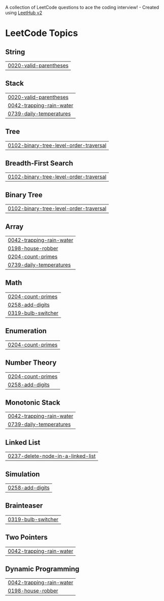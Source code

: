A collection of LeetCode questions to ace the coding interview! - Created using [LeetHub v2](https://github.com/arunbhardwaj/LeetHub-2.0)
<!---LeetCode Topics Start-->
# LeetCode Topics
## String
|  |
| ------- |
| [0020-valid-parentheses](https://github.com/Dowlathnisa-SB/LEETCODE/tree/master/0020-valid-parentheses) |
## Stack
|  |
| ------- |
| [0020-valid-parentheses](https://github.com/Dowlathnisa-SB/LEETCODE/tree/master/0020-valid-parentheses) |
| [0042-trapping-rain-water](https://github.com/Dowlathnisa-SB/LEETCODE/tree/master/0042-trapping-rain-water) |
| [0739-daily-temperatures](https://github.com/Dowlathnisa-SB/LEETCODE/tree/master/0739-daily-temperatures) |
## Tree
|  |
| ------- |
| [0102-binary-tree-level-order-traversal](https://github.com/Dowlathnisa-SB/LEETCODE/tree/master/0102-binary-tree-level-order-traversal) |
## Breadth-First Search
|  |
| ------- |
| [0102-binary-tree-level-order-traversal](https://github.com/Dowlathnisa-SB/LEETCODE/tree/master/0102-binary-tree-level-order-traversal) |
## Binary Tree
|  |
| ------- |
| [0102-binary-tree-level-order-traversal](https://github.com/Dowlathnisa-SB/LEETCODE/tree/master/0102-binary-tree-level-order-traversal) |
## Array
|  |
| ------- |
| [0042-trapping-rain-water](https://github.com/Dowlathnisa-SB/LEETCODE/tree/master/0042-trapping-rain-water) |
| [0198-house-robber](https://github.com/Dowlathnisa-SB/LEETCODE/tree/master/0198-house-robber) |
| [0204-count-primes](https://github.com/Dowlathnisa-SB/LEETCODE/tree/master/0204-count-primes) |
| [0739-daily-temperatures](https://github.com/Dowlathnisa-SB/LEETCODE/tree/master/0739-daily-temperatures) |
## Math
|  |
| ------- |
| [0204-count-primes](https://github.com/Dowlathnisa-SB/LEETCODE/tree/master/0204-count-primes) |
| [0258-add-digits](https://github.com/Dowlathnisa-SB/LEETCODE/tree/master/0258-add-digits) |
| [0319-bulb-switcher](https://github.com/Dowlathnisa-SB/LEETCODE/tree/master/0319-bulb-switcher) |
## Enumeration
|  |
| ------- |
| [0204-count-primes](https://github.com/Dowlathnisa-SB/LEETCODE/tree/master/0204-count-primes) |
## Number Theory
|  |
| ------- |
| [0204-count-primes](https://github.com/Dowlathnisa-SB/LEETCODE/tree/master/0204-count-primes) |
| [0258-add-digits](https://github.com/Dowlathnisa-SB/LEETCODE/tree/master/0258-add-digits) |
## Monotonic Stack
|  |
| ------- |
| [0042-trapping-rain-water](https://github.com/Dowlathnisa-SB/LEETCODE/tree/master/0042-trapping-rain-water) |
| [0739-daily-temperatures](https://github.com/Dowlathnisa-SB/LEETCODE/tree/master/0739-daily-temperatures) |
## Linked List
|  |
| ------- |
| [0237-delete-node-in-a-linked-list](https://github.com/Dowlathnisa-SB/LEETCODE/tree/master/0237-delete-node-in-a-linked-list) |
## Simulation
|  |
| ------- |
| [0258-add-digits](https://github.com/Dowlathnisa-SB/LEETCODE/tree/master/0258-add-digits) |
## Brainteaser
|  |
| ------- |
| [0319-bulb-switcher](https://github.com/Dowlathnisa-SB/LEETCODE/tree/master/0319-bulb-switcher) |
## Two Pointers
|  |
| ------- |
| [0042-trapping-rain-water](https://github.com/Dowlathnisa-SB/LEETCODE/tree/master/0042-trapping-rain-water) |
## Dynamic Programming
|  |
| ------- |
| [0042-trapping-rain-water](https://github.com/Dowlathnisa-SB/LEETCODE/tree/master/0042-trapping-rain-water) |
| [0198-house-robber](https://github.com/Dowlathnisa-SB/LEETCODE/tree/master/0198-house-robber) |
<!---LeetCode Topics End-->